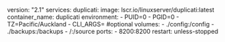 version: "2.1"
services:
  duplicati:
    image: lscr.io/linuxserver/duplicati:latest
    container_name: duplicati
    environment:
      - PUID=0
      - PGID=0
      - TZ=Pacific/Auckland
      - CLI_ARGS= #optional
    volumes:
      - ./config:/config
      - ./backups:/backups
      - /:/source
    ports:
      - 8200:8200
    restart: unless-stopped


